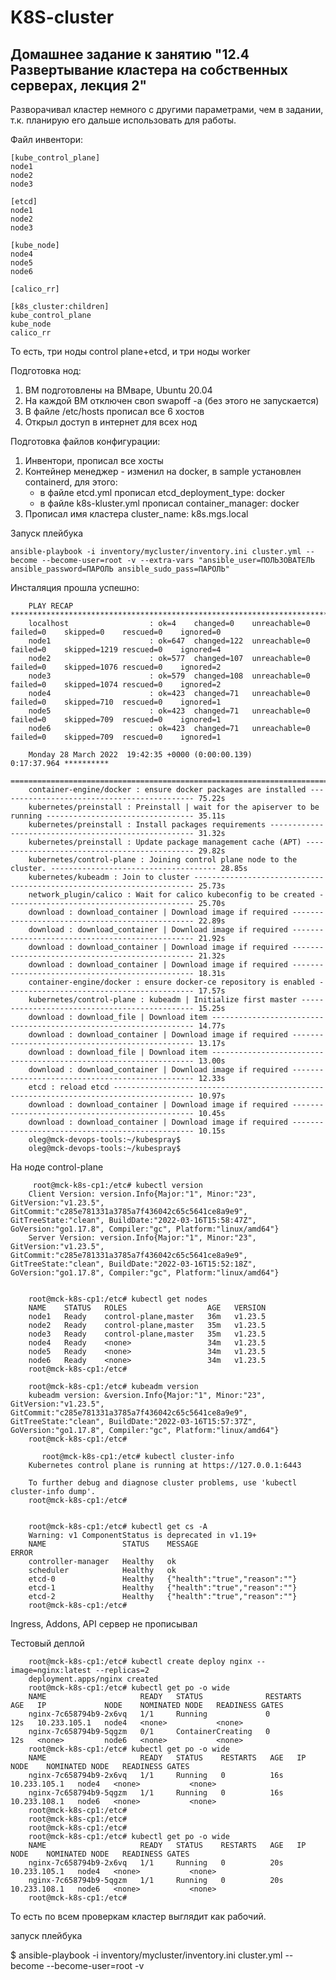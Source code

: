 # K8S-cluster

## Домашнее задание к занятию "12.4 Развертывание кластера на собственных серверах, лекция 2"

Разворачивал кластер немного с другими параметрами, чем в задании, т.к. планирую его дальше использовать для работы.

Файл инвентори:


    [kube_control_plane]
    node1
    node2
    node3

    [etcd]
    node1
    node2
    node3

    [kube_node]
    node4
    node5
    node6

    [calico_rr]

    [k8s_cluster:children]
    kube_control_plane
    kube_node
    calico_rr

То есть, три ноды control plane+etcd, и три ноды worker

Подготовка нод:

1. ВМ подготовлены на ВМваре, Ubuntu 20.04
2. На каждой ВМ отключен своп swapoff -a (без этого не запускается)
3. В файле /etc/hosts прописал все 6 хостов
4. Открыл доступ в интернет для всех нод

Подготовка файлов конфигурации:

1. Инвентори, прописал все хосты
2. Контейнер менеджер - изменил на docker, в sample установлен containerd, для этого:
   - в файле etcd.yml прописал etcd_deployment_type: docker
   - в файле k8s-kluster.yml прописал container_manager: docker
3. Прописал имя кластера cluster_name: k8s.mgs.local


Запуск плейбука

    ansible-playbook -i inventory/mycluster/inventory.ini cluster.yml --become --become-user=root -v --extra-vars "ansible_user=ПОЛЬЗОВАТЕЛЬ    ansible_password=ПАРОЛЬ ansible_sudo_pass=ПАРОЛЬ"


Инсталяция прошла успешно:

        PLAY RECAP ********************************************************************************************************
        localhost                  : ok=4    changed=0    unreachable=0    failed=0    skipped=0    rescued=0    ignored=0 
        node1                      : ok=647  changed=122  unreachable=0    failed=0    skipped=1219 rescued=0    ignored=4 
        node2                      : ok=577  changed=107  unreachable=0    failed=0    skipped=1076 rescued=0    ignored=2 
        node3                      : ok=579  changed=108  unreachable=0    failed=0    skipped=1074 rescued=0    ignored=2 
        node4                      : ok=423  changed=71   unreachable=0    failed=0    skipped=710  rescued=0    ignored=1 
        node5                      : ok=423  changed=71   unreachable=0    failed=0    skipped=709  rescued=0    ignored=1 
        node6                      : ok=423  changed=71   unreachable=0    failed=0    skipped=709  rescued=0    ignored=1 

        Monday 28 March 2022  19:42:35 +0000 (0:00:00.139)       0:17:37.964 **********
        ===============================================================================
        container-engine/docker : ensure docker packages are installed -------------------------------------------- 75.22s
        kubernetes/preinstall : Preinstall | wait for the apiserver to be running --------------------------------- 35.11s
        kubernetes/preinstall : Install packages requirements ----------------------------------------------------- 31.32s
        kubernetes/preinstall : Update package management cache (APT) --------------------------------------------- 29.82s
        kubernetes/control-plane : Joining control plane node to the cluster. ------------------------------------- 28.85s
        kubernetes/kubeadm : Join to cluster ---------------------------------------------------------------------- 25.73s
        network_plugin/calico : Wait for calico kubeconfig to be created ------------------------------------------ 25.70s
        download : download_container | Download image if required ------------------------------------------------ 22.89s
        download : download_container | Download image if required ------------------------------------------------ 21.92s
        download : download_container | Download image if required ------------------------------------------------ 21.32s
        download : download_container | Download image if required ------------------------------------------------ 18.31s
        container-engine/docker : ensure docker-ce repository is enabled ------------------------------------------ 17.57s
        kubernetes/control-plane : kubeadm | Initialize first master ---------------------------------------------- 15.25s
        download : download_file | Download item ------------------------------------------------------------------ 14.77s
        download : download_container | Download image if required ------------------------------------------------ 13.17s
        download : download_file | Download item ------------------------------------------------------------------ 13.00s
        download : download_container | Download image if required ------------------------------------------------ 12.33s
        etcd : reload etcd ---------------------------------------------------------------------------------------- 10.97s
        download : download_container | Download image if required ------------------------------------------------ 10.45s
        download : download_container | Download image if required ------------------------------------------------ 10.15s
        oleg@mck-devops-tools:~/kubespray$
        oleg@mck-devops-tools:~/kubespray$
        
 
 На ноде control-plane
 
         root@mck-k8s-cp1:/etc# kubectl version
        Client Version: version.Info{Major:"1", Minor:"23", GitVersion:"v1.23.5", GitCommit:"c285e781331a3785a7f436042c65c5641ce8a9e9", GitTreeState:"clean", BuildDate:"2022-03-16T15:58:47Z", GoVersion:"go1.17.8", Compiler:"gc", Platform:"linux/amd64"}
        Server Version: version.Info{Major:"1", Minor:"23", GitVersion:"v1.23.5", GitCommit:"c285e781331a3785a7f436042c65c5641ce8a9e9", GitTreeState:"clean", BuildDate:"2022-03-16T15:52:18Z", GoVersion:"go1.17.8", Compiler:"gc", Platform:"linux/amd64"}


        root@mck-k8s-cp1:/etc# kubectl get nodes
        NAME    STATUS   ROLES                  AGE   VERSION
        node1   Ready    control-plane,master   36m   v1.23.5
        node2   Ready    control-plane,master   35m   v1.23.5
        node3   Ready    control-plane,master   35m   v1.23.5
        node4   Ready    <none>                 34m   v1.23.5
        node5   Ready    <none>                 34m   v1.23.5
        node6   Ready    <none>                 34m   v1.23.5
        root@mck-k8s-cp1:/etc#

        root@mck-k8s-cp1:/etc# kubeadm version
        kubeadm version: &version.Info{Major:"1", Minor:"23", GitVersion:"v1.23.5", GitCommit:"c285e781331a3785a7f436042c65c5641ce8a9e9", GitTreeState:"clean", BuildDate:"2022-03-16T15:57:37Z", GoVersion:"go1.17.8", Compiler:"gc", Platform:"linux/amd64"}
        root@mck-k8s-cp1:/etc#

           root@mck-k8s-cp1:/etc# kubectl cluster-info
        Kubernetes control plane is running at https://127.0.0.1:6443

        To further debug and diagnose cluster problems, use 'kubectl cluster-info dump'.
        root@mck-k8s-cp1:/etc#
        
        
        root@mck-k8s-cp1:/etc# kubectl get cs -A
        Warning: v1 ComponentStatus is deprecated in v1.19+
        NAME                 STATUS    MESSAGE                         ERROR
        controller-manager   Healthy   ok
        scheduler            Healthy   ok
        etcd-0               Healthy   {"health":"true","reason":""}
        etcd-1               Healthy   {"health":"true","reason":""}
        etcd-2               Healthy   {"health":"true","reason":""}
        root@mck-k8s-cp1:/etc#

    

Ingress, Addons, API сервер не прописывал

Тестовый деплой

        root@mck-k8s-cp1:/etc# kubectl create deploy nginx --image=nginx:latest --replicas=2
        deployment.apps/nginx created
        root@mck-k8s-cp1:/etc# kubectl get po -o wide
        NAME                     READY   STATUS              RESTARTS   AGE   IP             NODE    NOMINATED NODE   READINESS GATES
        nginx-7c658794b9-2x6vq   1/1     Running             0          12s   10.233.105.1   node4   <none>           <none>
        nginx-7c658794b9-5qgzm   0/1     ContainerCreating   0          12s   <none>         node6   <none>           <none>
        root@mck-k8s-cp1:/etc# kubectl get po -o wide
        NAME                     READY   STATUS    RESTARTS   AGE   IP             NODE    NOMINATED NODE   READINESS GATES
        nginx-7c658794b9-2x6vq   1/1     Running   0          16s   10.233.105.1   node4   <none>           <none>
        nginx-7c658794b9-5qgzm   1/1     Running   0          16s   10.233.108.1   node6   <none>           <none>
        root@mck-k8s-cp1:/etc#
        root@mck-k8s-cp1:/etc#
        root@mck-k8s-cp1:/etc#
        root@mck-k8s-cp1:/etc# kubectl get po -o wide
        NAME                     READY   STATUS    RESTARTS   AGE   IP             NODE    NOMINATED NODE   READINESS GATES
        nginx-7c658794b9-2x6vq   1/1     Running   0          20s   10.233.105.1   node4   <none>           <none>
        nginx-7c658794b9-5qgzm   1/1     Running   0          20s   10.233.108.1   node6   <none>           <none>
        root@mck-k8s-cp1:/etc#

То есть по всем проверкам кластер выглядит как рабочий.


запуск плейбука

$ ansible-playbook -i inventory/mycluster/inventory.ini cluster.yml --become --become-user=root -v




